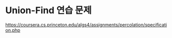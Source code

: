 # Union-Find 연습 문제
https://coursera.cs.princeton.edu/algs4/assignments/percolation/specification.php